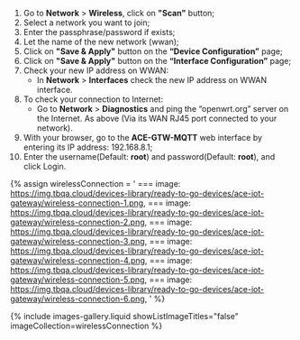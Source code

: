 1. Go to **Network** > **Wireless**, click on **"Scan"** button;
2. Select a network you want to join;
3. Enter the passphrase/password if exists;
4. Let the name of the new network (wwan);
5. Click on **"Save & Apply"** button on the **“Device Configuration”** page;
6. Click on **"Save & Apply"** button on the **“Interface Configuration”** page;
7. Check your new IP address on WWAN:
   - In **Network** > **Interfaces** check the new IP address on WWAN interface.
8. To check your connection to Internet:
   - Go to **Network** > **Diagnostics** and ping the “openwrt.org” server on the Internet. As above (Via its WAN RJ45 port 
            connected to your network).
9. With your browser, go to the **ACE-GTW-MQTT** web interface by entering its IP address: 192.168.8.1;
10. Enter the username(Default: **root**) and password(Default: **root**), and click Login.

{% assign wirelessConnection = '
    ===
        image: https://img.tbqa.cloud/devices-library/ready-to-go-devices/ace-iot-gateway/wireless-connection-1.png,
    ===
        image: https://img.tbqa.cloud/devices-library/ready-to-go-devices/ace-iot-gateway/wireless-connection-2.png,
	===
        image: https://img.tbqa.cloud/devices-library/ready-to-go-devices/ace-iot-gateway/wireless-connection-3.png,
    ===
        image: https://img.tbqa.cloud/devices-library/ready-to-go-devices/ace-iot-gateway/wireless-connection-4.png,
    ===
        image: https://img.tbqa.cloud/devices-library/ready-to-go-devices/ace-iot-gateway/wireless-connection-5.png,
    ===
        image: https://img.tbqa.cloud/devices-library/ready-to-go-devices/ace-iot-gateway/wireless-connection-6.png,
'
%}

{% include images-gallery.liquid showListImageTitles="false" imageCollection=wirelessConnection %}
